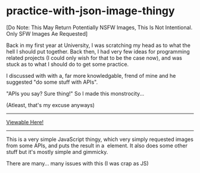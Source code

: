 #  practice-with-json-image-thingy
[Do Note: This May Return Potentially NSFW Images, This Is Not Intentional. Only SFW Images Ae Requested]

Back in my first year at University, I was scratching my head as to what the hell I should put together. Back then, I had very few ideas for 
programming related projects (I could only wish for that to be the case now), and was stuck as to what I should do to get some practice.

I discussed with with a, far more knowledgable, frend of mine and he suggested "do some stuff with APIs".

"APIs you say? Sure thing!" So I made this monstrocity...

(Atleast, that's my excuse anyways) 

---

[Viewable Here!](https://projects.traviscampbell.info/image-thingy)

---

This is a very simple JavaScript thingy, which very simply requested images from some APIs, and puts the result in a <img> element.
It also does some other stuff but it's mostly simple and gimmicky.

There are many...  many issues with this (I was crap as JS)
